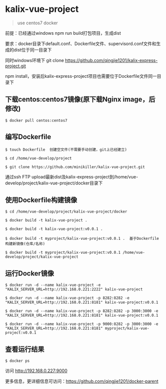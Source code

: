 # kalix-vue-project

> use centos7 docker

前提：已经通过windows npm run build打包项目，生成dist

要求：docker目录下default.conf、Dockerfile文件、supervisord.conf文件和生成的dist位于同一目录下

同时windows环境下 git clone https://github.com/qingjie1201/kalix-express-project.git

npm install，安装后kalix-express-project项目也需要位于Dockerfile文件同一目录下

## 下载centos:centos7镜像(原下载Nginx image，后修改)

```
$ docker pull centos:centos7
```

## 编写Dockerfile

```
$ touch Dockerfile  创建空文件(不需要手动创建，git上已经建立)

$ cd /home/vue-develop/project

$ git clone https://github.com/minikiller/kalix-vue-project.git
```

通过ssh FTP upload最新dist及kalix-express-project到/home/vue-develop/project/kalix-vue-project/docker目录下

## 使用Dockerfile构建镜像

```
$ cd /home/vue-develop/project/kalix-vue-project/docker

$ docker build -t kalix-vue-project .

$ docker build -t kalix-vue-project:v0.0.1 .

$ docker build -t myproject/kalix-vue-project:v0.0.1 .  基于Dockerfile构建新镜像(仓库/名称)

$ docker build -t myproject/kalix-vue-project:v0.0.1 /home/vue-develop/project/kalix-vue-project
```

## 运行Docker镜像

```
$ docker run -d --name kalix-vue-project -e "KALIX_SERVER_URL=http://192.168.0.221:2222" kalix-vue-project

$ docker run -d --name kalix-vue-project -p 8282:8282 -e "KALIX_SERVER_URL=http://192.168.0.221:8181" kalix-vue-project:v0.0.1

$ docker run -d --name kalix-vue-project -p 8282:8282 -p 3000:3000 -e "KALIX_SERVER_URL=http://192.168.0.221:8181" kalix-vue-project:v0.0.1

$ docker run -d --name kalix-vue-project -p 9000:8282 -p 3000:3000 -e "KALIX_SERVER_URL=http://192.168.0.221:8181" myproject/kalix-vue-project:v0.0.1
```

## 查看运行结果

```
$ docker ps
```

访问 http://192.168.0.227:9000

更多信息，更详细信息可访问：https://github.com/qingjie1201/docker-parent
